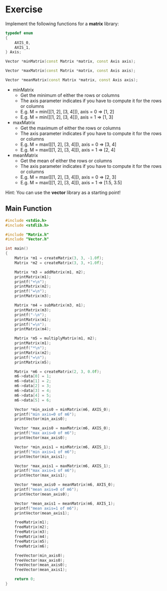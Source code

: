 # Exercise

Implement the following functions for a **matrix** library:

```cpp
typedef enum
{
    AXIS_0,
    AXIS_1,
} Axis;

Vector *minMatrix(const Matrix *matrix, const Axis axis);

Vector *maxMatrix(const Matrix *matrix, const Axis axis);

Vector *meanMatrix(const Matrix *matrix, const Axis axis);
```

- minMatrix
  - Get the minimum of either the rows or columns
  - The axis parameter indicates if you have to compute it for the rows or columns
  - E.g. M = min([[1, 2], [3, 4]]), axis = 0 => [1, 2]
  - E.g. M = min([[1, 2], [3, 4]]), axis = 1 => [1, 3]
- maxMatrix
  - Get the maximum of either the rows or columns
  - The axis parameter indicates if you have to compute it for the rows or columns
  - E.g. M = max([[1, 2], [3, 4]]), axis = 0 => [3, 4]
  - E.g. M = max([[1, 2], [3, 4]]), axis = 1 => [2, 4]
- meanMatrix
  - Get the mean of either the rows or columns
  - The axis parameter indicates if you have to compute it for the rows or columns
  - E.g. M = max([[1, 2], [3, 4]]), axis = 0 => [2, 3]
  - E.g. M = max([[1, 2], [3, 4]]), axis = 1 => [1.5, 3.5]

Hint:
You can use the **vector** library as a starting point!

## Main Function

```cpp
#include <stdio.h>
#include <stdlib.h>

#include "Matrix.h"
#include "Vector.h"

int main()
{
    Matrix *m1 = createMatrix(3, 3, -1.0f);
    Matrix *m2 = createMatrix(3, 3, +1.0f);

    Matrix *m3 = addMatrix(m1, m2);
    printMatrix(m1);
    printf("+\n");
    printMatrix(m2);
    printf("=\n");
    printMatrix(m3);

    Matrix *m4 = subMatrix(m3, m1);
    printMatrix(m3);
    printf("-\n");
    printMatrix(m1);
    printf("=\n");
    printMatrix(m4);

    Matrix *m5 = multiplyMatrix(m1, m2);
    printMatrix(m1);
    printf("*\n");
    printMatrix(m2);
    printf("=\n");
    printMatrix(m5);

    Matrix *m6 = createMatrix(2, 3, 0.0f);
    m6->data[0] = 1;
    m6->data[1] = 2;
    m6->data[2] = 3;
    m6->data[3] = 4;
    m6->data[4] = 5;
    m6->data[5] = 6;

    Vector *min_axis0 = minMatrix(m6, AXIS_0);
    printf("min axis=0 of m6");
    printVector(min_axis0);

    Vector *max_axis0 = maxMatrix(m6, AXIS_0);
    printf("max axis=0 of m6");
    printVector(max_axis0);

    Vector *min_axis1 = minMatrix(m6, AXIS_1);
    printf("min axis=1 of m6");
    printVector(min_axis1);

    Vector *max_axis1 = maxMatrix(m6, AXIS_1);
    printf("max axis=1 of m6");
    printVector(max_axis1);

    Vector *mean_axis0 = meanMatrix(m6, AXIS_0);
    printf("mean axis=0 of m6");
    printVector(mean_axis0);

    Vector *mean_axis1 = meanMatrix(m6, AXIS_1);
    printf("mean axis=1 of m6");
    printVector(mean_axis1);

    freeMatrix(m1);
    freeMatrix(m2);
    freeMatrix(m3);
    freeMatrix(m4);
    freeMatrix(m5);
    freeMatrix(m6);

    freeVector(min_axis0);
    freeVector(max_axis0);
    freeVector(mean_axis0);
    freeVector(mean_axis1);

    return 0;
}
```
